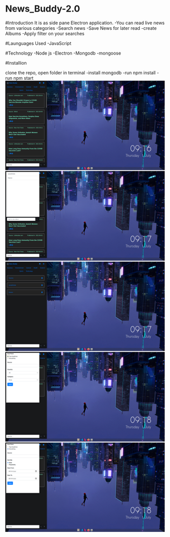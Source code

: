 # News_Buddy-2.0

#Introduction
  It is as side pane Electron application. 
  -You can read live news from various categories 
  -Search news
  -Save News for later read
  -create Albums
  -Apply filter on your searches
  

#Launguages Used
-JavaScript

#Technology
-Node js
-Electron 
-Mongodb
-mongoose


#Installion

clone the repo, open folder in terminal
  -install mongodb 
  -run npm install
  -run npm start
![Image1](https://github.com/Tanmay-Tiwari88/News_Buddy-2.0/blob/main/images/Screenshot%20from%202021-07-01%2009-16-45.png)
![Image2](https://github.com/Tanmay-Tiwari88/News_Buddy-2.0/blob/main/images/Screenshot%20from%202021-07-01%2009-17-17.png)
![Image2](https://github.com/Tanmay-Tiwari88/News_Buddy-2.0/blob/main/images/Screenshot%20from%202021-07-01%2009-17-44.png)
![Image2](https://github.com/Tanmay-Tiwari88/News_Buddy-2.0/blob/main/images/Screenshot%20from%202021-07-01%2009-18-09.png)
![Image2](https://github.com/Tanmay-Tiwari88/News_Buddy-2.0/blob/main/images/Screenshot%20from%202021-07-01%2009-18-12.png)
